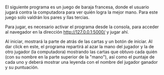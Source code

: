 El siguiente programa es un juego de baraja francesa, donde el usuario jugará contra la computadora para ver quién logra la mejor mano. Para este juego solo valdrán los pares y llas tercias.

Para jugar, es necesario activar el programa desde la consola, para acceder al navegador en la dirección http://127.0.0.1:5000/ y jugar ahí.

Al iniciar, mostrará la parte de atrás de las cartas y un botón de iniciar. Al dar click en este, el programa repartirá al azar la mano del jugador y la de otro jugador (la computadora) mostrando las cartas que obtuvo cada quién (con su nombre en la parte superior de la "mano"), así como el puntaje de cada uno y deberá mostrar una leyenda con el nombre del jugador ganador y su puntuación.
